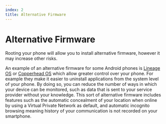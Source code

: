 ```yaml
---
index: 2
title: Alternative Firmware
---
```

# Alternative Firmware

Rooting your phone will allow you to install alternative firmware, however it may increase other risks.

An example of an alternative firmware for some Android phones is [Lineage OS](https://www.lineageos.org/) or [Copperhead OS](https://copperhead.co) which allow greater control over your phone. For example they make it easier to uninstall applications from the system level of your phone. By doing so, you can reduce the number of ways in which your device can be monitored, such as data that is sent to your service provider without your knowledge. This sort of alternative firmware includes features such as the automatic concealment of your location when online by using a Virtual Private Network as default, and automatic incognito browsing meaning history of your communication is not recorded on your smartphone.